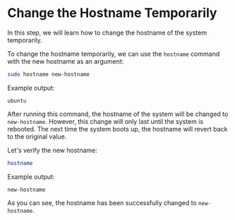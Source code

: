# Change the Hostname Temporarily

In this step, we will learn how to change the hostname of the system temporarily.

To change the hostname temporarily, we can use the `hostname` command with the new hostname as an argument:

```bash
sudo hostname new-hostname
```

Example output:

```
ubuntu
```

After running this command, the hostname of the system will be changed to `new-hostname`. However, this change will only last until the system is rebooted. The next time the system boots up, the hostname will revert back to the original value.

Let's verify the new hostname:

```bash
hostname
```

Example output:

```
new-hostname
```

As you can see, the hostname has been successfully changed to `new-hostname`.
